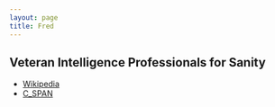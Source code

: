 ```yaml
---
layout: page
title: Fred
---
```


Veteran Intelligence Professionals for Sanity
----
- [Wikipedia](https://en.wikipedia.org/wiki/Veteran_Intelligence_Professionals_for_Sanity)
- [C_SPAN](https://www.c-span.org/organization/?50772/Veteran-Intelligence-Professionals-Sanity)